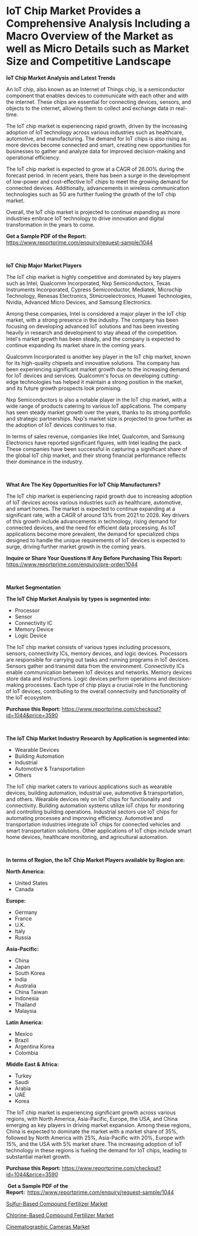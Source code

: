 <p><h1>IoT Chip Market Provides a Comprehensive Analysis Including a Macro Overview of the Market as well as Micro Details such as Market Size and Competitive Landscape</h1></p><p><strong>IoT Chip Market Analysis and Latest Trends</strong></p>
<p><p>An IoT chip, also known as an Internet of Things chip, is a semiconductor component that enables devices to communicate with each other and with the internet. These chips are essential for connecting devices, sensors, and objects to the internet, allowing them to collect and exchange data in real-time.</p><p>The IoT chip market is experiencing rapid growth, driven by the increasing adoption of IoT technology across various industries such as healthcare, automotive, and manufacturing. The demand for IoT chips is also rising as more devices become connected and smart, creating new opportunities for businesses to gather and analyze data for improved decision-making and operational efficiency.</p><p>The IoT chip market is expected to grow at a CAGR of 26.00% during the forecast period. In recent years, there has been a surge in the development of low-power and cost-effective IoT chips to meet the growing demand for connected devices. Additionally, advancements in wireless communication technologies such as 5G are further fueling the growth of the IoT chip market.</p><p>Overall, the IoT chip market is projected to continue expanding as more industries embrace IoT technology to drive innovation and digital transformation in the years to come.</p></p>
<p><strong>Get a Sample PDF of the Report:&nbsp;</strong> <a href="https://www.reportprime.com/enquiry/request-sample/1044">https://www.reportprime.com/enquiry/request-sample/1044</a></p>
<p>&nbsp;</p>
<p><strong>IoT Chip Major Market Players</strong></p>
<p><p>The IoT chip market is highly competitive and dominated by key players such as Intel, Qualcomm Incorporated, Nxp Semiconductors, Texas Instruments Incorporated, Cypress Semiconductor, Mediatek, Microchip Technology, Renesas Electronics, Stmicroelectronics, Huawei Technologies, Nvidia, Advanced Micro Devices, and Samsung Electronics.</p><p>Among these companies, Intel is considered a major player in the IoT chip market, with a strong presence in the industry. The company has been focusing on developing advanced IoT solutions and has been investing heavily in research and development to stay ahead of the competition. Intel's market growth has been steady, and the company is expected to continue expanding its market share in the coming years.</p><p>Qualcomm Incorporated is another key player in the IoT chip market, known for its high-quality chipsets and innovative solutions. The company has been experiencing significant market growth due to the increasing demand for IoT devices and services. Qualcomm's focus on developing cutting-edge technologies has helped it maintain a strong position in the market, and its future growth prospects look promising.</p><p>Nxp Semiconductors is also a notable player in the IoT chip market, with a wide range of products catering to various IoT applications. The company has seen steady market growth over the years, thanks to its strong portfolio and strategic partnerships. Nxp's market size is projected to grow further as the adoption of IoT devices continues to rise.</p><p>In terms of sales revenue, companies like Intel, Qualcomm, and Samsung Electronics have reported significant figures, with Intel leading the pack. These companies have been successful in capturing a significant share of the global IoT chip market, and their strong financial performance reflects their dominance in the industry.</p></p>
<p>&nbsp;</p>
<p><strong>What Are The Key Opportunities For IoT Chip Manufacturers?</strong></p>
<p><p>The IoT chip market is experiencing rapid growth due to increasing adoption of IoT devices across various industries such as healthcare, automotive, and smart homes. The market is expected to continue expanding at a significant rate, with a CAGR of around 13% from 2021 to 2026. Key drivers of this growth include advancements in technology, rising demand for connected devices, and the need for efficient data processing. As IoT applications become more prevalent, the demand for specialized chips designed to handle the unique requirements of IoT devices is expected to surge, driving further market growth in the coming years.</p></p>
<p><strong>Inquire or Share Your Questions If Any Before Purchasing This Report:</strong> <a href="https://www.reportprime.com/enquiry/pre-order/1044">https://www.reportprime.com/enquiry/pre-order/1044</a></p>
<p>&nbsp;</p>
<p><strong>Market Segmentation</strong></p>
<p><strong>The IoT Chip Market Analysis by types is segmented into:</strong></p>
<p><ul><li>Processor</li><li>Sensor</li><li>Connectivity IC</li><li>Memory Device</li><li>Logic Device</li></ul></p>
<p><p>The IoT chip market consists of various types including processors, sensors, connectivity ICs, memory devices, and logic devices. Processors are responsible for carrying out tasks and running programs in IoT devices. Sensors gather and transmit data from the environment. Connectivity ICs enable communication between IoT devices and networks. Memory devices store data and instructions. Logic devices perform operations and decision-making processes. Each type of chip plays a crucial role in the functioning of IoT devices, contributing to the overall connectivity and functionality of the IoT ecosystem.</p></p>
<p><strong>Purchase this Report:&nbsp;</strong><a href="https://www.reportprime.com/checkout?id=1044&price=3590">https://www.reportprime.com/checkout?id=1044&price=3590</a></p>
<p>&nbsp;</p>
<p><strong>The IoT Chip Market Industry Research by Application is segmented into:</strong></p>
<p><ul><li>Wearable Devices</li><li>Building Automation</li><li>Industrial</li><li>Automotive & Transportation</li><li>Others</li></ul></p>
<p><p>The IoT chip market caters to various applications such as wearable devices, building automation, industrial use, automotive & transportation, and others. Wearable devices rely on IoT chips for functionality and connectivity. Building automation systems utilize IoT chips for monitoring and controlling building operations. Industrial sectors use IoT chips for automating processes and improving efficiency. Automotive and transportation industries integrate IoT chips for connected vehicles and smart transportation solutions. Other applications of IoT chips include smart home devices, healthcare monitoring, and agricultural automation.</p></p>
<p>&nbsp;</p>
<p><strong>In terms of Region, the IoT Chip Market Players available by Region are:</strong></p>
<p>
    <p> <strong> North America: </strong>
        <ul>
            <li>United States</li>
            <li>Canada</li>
        </ul>
        </p> 
    <p> <strong> Europe: </strong>
        <ul>
            <li>Germany</li>
            <li>France</li>
            <li>U.K.</li>
            <li>Italy</li>
            <li>Russia</li>
        </ul>
        </p> 
    <p> <strong> Asia-Pacific: </strong>
        <ul>
            <li>China</li>
            <li>Japan</li>
            <li>South Korea</li>
            <li>India</li>
            <li>Australia</li>
            <li>China Taiwan</li>
            <li>Indonesia</li>
            <li>Thailand</li>
            <li>Malaysia</li>
        </ul>
        </p> 
    <p> <strong> Latin America: </strong>
        <ul>
            <li>Mexico</li>
            <li>Brazil</li>
            <li>Argentina Korea</li>
            <li>Colombia</li>
        </ul>
        </p> 
    <p> <strong> Middle East & Africa: </strong>
        <ul>
            <li>Turkey</li>
            <li>Saudi</li>
            <li>Arabia</li>
            <li>UAE</li>
            <li>Korea</li>
        </ul>
    </p>
    </p>
<p><p>The IoT chip market is experiencing significant growth across various regions, with North America, Asia-Pacific, Europe, the USA, and China emerging as key players in driving market expansion. Among these regions, China is expected to dominate the market with a market share of 35%, followed by North America with 25%, Asia-Pacific with 20%, Europe with 15%, and the USA with 5% market share. The increasing adoption of IoT technology in these regions is fueling the demand for IoT chips, leading to substantial market growth.</p></p>
<p><strong>Purchase this Report: </strong><a href="https://www.reportprime.com/checkout?id=1044&price=3590">https://www.reportprime.com/checkout?id=1044&price=3590</a></p>
<p>&nbsp;<strong>Get a Sample PDF of the Report:&nbsp;&nbsp;</strong><a href="https://www.reportprime.com/enquiry/request-sample/1044">https://www.reportprime.com/enquiry/request-sample/1044</a></p>
<p><strong></strong></p>
<p><p><a href="https://issuu.com/reportprime-2/docs/sulfur-based-compound-fertilizer-market-size-2030.">Sulfur-Based Compound Fertilizer Market</a></p><p><a href="https://issuu.com/reportprime-2/docs/chlorine-based-compound-fertilizer-market-size-203">Chlorine-Based Compound Fertilizer Market</a></p><p><a href="https://view.publitas.com/reportprime-1/cinematographic-cameras-market-size-market-trends-and-growth-outlook-forecasted-for-period-from-2024-to-2031/">Cinematographic Cameras Market</a></p></p>